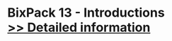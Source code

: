 # BixPack 13 - Introductions<br />[>> Detailed information](https://secure.shareit.com/shareit/product.html?productid=300602079&affiliateid=200057808)